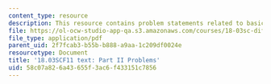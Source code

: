 ```yaml
---
content_type: resource
description: This resource contains problem statements related to basic DE's.
file: https://ol-ocw-studio-app-qa.s3.amazonaws.com/courses/18-03sc-differential-equations-fall-2011/58c07a826a43655f3ac6f433151c7856_MIT18_03SCF11_ps1_II_s1q.pdf
file_type: application/pdf
parent_uid: 2f7fcab3-b55b-b888-a9aa-1c209df0024e
resourcetype: Document
title: '18.03SCF11 text: Part II Problems'
uid: 58c07a82-6a43-655f-3ac6-f433151c7856
---
```


